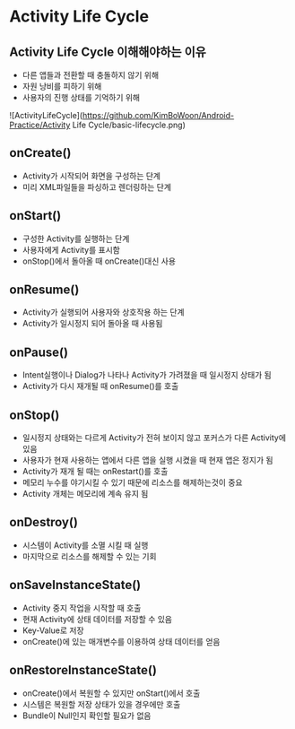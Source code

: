 ﻿# Activity Life Cycle

## Activity Life Cycle 이해해야하는 이유
* 다른 앱들과 전환할 때 충돌하지 않기 위해
* 자원 낭비를 피하기 위해
* 사용자의 진행 상태를 기억하기 위해

![ActivityLifeCycle](https://github.com/KimBoWoon/Android-Practice/Activity Life Cycle/basic-lifecycle.png)

## onCreate()
* Activity가 시작되어 화면을 구성하는 단계
* 미리 XML파일들을 파싱하고 렌더링하는 단계

## onStart()
* 구성한 Activity를 실행하는 단계
* 사용자에게 Activity를 표시함
* onStop()에서 돌아올 때 onCreate()대신 사용

## onResume()
* Activity가 실행되어 사용자와 상호작용 하는 단계
* Activity가 일시정지 되어 돌아올 때 사용됨

## onPause()
* Intent실행이나 Dialog가 나타나 Activity가 가려졌을 때 일시정지 상태가 됨
* Activity가 다시 재개될 때 onResume()를 호출

## onStop()
* 일시정지 상태와는 다르게 Activity가 전혀 보이지 않고 포커스가 다른 Activity에 있음
* 사용자가 현재 사용하는 앱에서 다른 앱을 실행 시켰을 때 현재 앱은 정지가 됨
* Activity가 재개 될 때는 onRestart()를 호출
* 메모리 누수를 야기시킬 수 있기 때문에 리소스를 해제하는것이 중요
* Activity 개체는 메모리에 계속 유지 됨

## onDestroy()
* 시스템이 Activity를 소멸 시킬 때 실행
* 마지막으로 리소스를 해제할 수 있는 기회

## onSaveInstanceState()
* Activity 중지 작업을 시작할 때 호출
* 현재 Activity에 상태 데이터를 저장할 수 있음
* Key-Value로 저장
* onCreate()에 있는 매개변수를 이용하여 상태 데이터를 얻음

## onRestoreInstanceState()
* onCreate()에서 복원할 수 있지만 onStart()에서 호출
* 시스템은 복원할 저장 상태가 있을 경우에만 호출
* Bundle이 Null인지 확인할 필요가 없음
